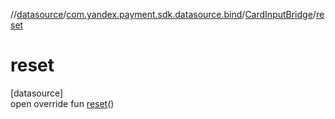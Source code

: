 //[datasource](../../../index.md)/[com.yandex.payment.sdk.datasource.bind](../index.md)/[CardInputBridge](index.md)/[reset](reset.md)

# reset

[datasource]\
open override fun [reset](reset.md)()
